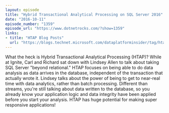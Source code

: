 ```yaml
---
layout: episode
title: "Hybrid Transactional Analytical Processing on SQL Server 2016"
date: "2016-10-11"
episode_number: "1359"
episode_url: "https://www.dotnetrocks.com/?show=1359"
links:
- title: "HTAP Blog Posts"
  url: "https://blogs.technet.microsoft.com/dataplatforminsider/tag/htap/"
---
```


What the heck is Hybrid Transactional Analytical Processing (HTAP)? While at Ignite, Carl and Richard sat down with Lindsey Allen to talk about taking SQL Server "beyond relational." HTAP focuses on being able to do data analysis as data arrives in the database, independent of the transaction that actually wrote it. Lindsey talks about the power of being to get to near-real time with data analytics, rather than batch processing. Different than streams, you're still talking about data written to the database, so you already know your application logic and data integrity have been applied before you start your analysis. HTAP has huge potential for making super responsive applications!
